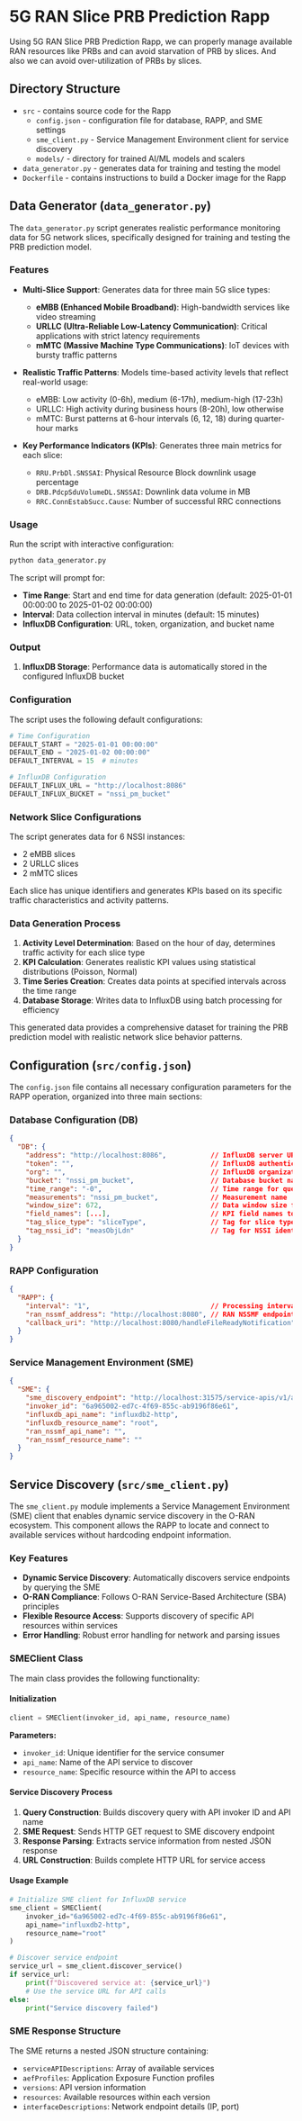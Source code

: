 # 5G RAN Slice PRB Prediction Rapp

Using 5G RAN Slice PRB Prediction Rapp, we can properly manage available RAN resources like PRBs and can avoid starvation of PRB by slices. And also we can avoid over-utilization of PRBs by slices.

## Directory Structure

- `src` - contains source code for the Rapp
  - `config.json` - configuration file for database, RAPP, and SME settings
  - `sme_client.py` - Service Management Environment client for service discovery
  - `models/` - directory for trained AI/ML models and scalers
- `data_generator.py` - generates data for training and testing the model
- `Dockerfile` - contains instructions to build a Docker image for the Rapp

## Data Generator (`data_generator.py`)

The `data_generator.py` script generates realistic performance monitoring data for 5G network slices, specifically designed for training and testing the PRB prediction model.

### Features

- **Multi-Slice Support**: Generates data for three main 5G slice types:
  - **eMBB (Enhanced Mobile Broadband)**: High-bandwidth services like video streaming
  - **URLLC (Ultra-Reliable Low-Latency Communication)**: Critical applications with strict latency requirements
  - **mMTC (Massive Machine Type Communications)**: IoT devices with bursty traffic patterns

- **Realistic Traffic Patterns**: Models time-based activity levels that reflect real-world usage:
  - eMBB: Low activity (0-6h), medium (6-17h), medium-high (17-23h)
  - URLLC: High activity during business hours (8-20h), low otherwise
  - mMTC: Burst patterns at 6-hour intervals (6, 12, 18) during quarter-hour marks

- **Key Performance Indicators (KPIs)**: Generates three main metrics for each slice:
  - `RRU.PrbDl.SNSSAI`: Physical Resource Block downlink usage percentage
  - `DRB.PdcpSduVolumeDL.SNSSAI`: Downlink data volume in MB
  - `RRC.ConnEstabSucc.Cause`: Number of successful RRC connections

### Usage

Run the script with interactive configuration:

```bash
python data_generator.py
```

The script will prompt for:
- **Time Range**: Start and end time for data generation (default: 2025-01-01 00:00:00 to 2025-01-02 00:00:00)
- **Interval**: Data collection interval in minutes (default: 15 minutes)
- **InfluxDB Configuration**: URL, token, organization, and bucket name

### Output

1. **InfluxDB Storage**: Performance data is automatically stored in the configured InfluxDB bucket

### Configuration

The script uses the following default configurations:

```python
# Time Configuration
DEFAULT_START = "2025-01-01 00:00:00"
DEFAULT_END = "2025-01-02 00:00:00"
DEFAULT_INTERVAL = 15  # minutes

# InfluxDB Configuration
DEFAULT_INFLUX_URL = "http://localhost:8086"
DEFAULT_INFLUX_BUCKET = "nssi_pm_bucket"
```

### Network Slice Configurations

The script generates data for 6 NSSI instances:
- 2 eMBB slices
- 2 URLLC slices  
- 2 mMTC slices

Each slice has unique identifiers and generates KPIs based on its specific traffic characteristics and activity patterns.

### Data Generation Process

1. **Activity Level Determination**: Based on the hour of day, determines traffic activity for each slice type
2. **KPI Calculation**: Generates realistic KPI values using statistical distributions (Poisson, Normal)
3. **Time Series Creation**: Creates data points at specified intervals across the time range
4. **Database Storage**: Writes data to InfluxDB using batch processing for efficiency

This generated data provides a comprehensive dataset for training the PRB prediction model with realistic network slice behavior patterns.

## Configuration (`src/config.json`)

The `config.json` file contains all necessary configuration parameters for the RAPP operation, organized into three main sections:

### Database Configuration (DB)
```json
{
  "DB": {
    "address": "http://localhost:8086",           // InfluxDB server URL
    "token": "",                                  // InfluxDB authentication token
    "org": "",                                    // InfluxDB organization name
    "bucket": "nssi_pm_bucket",                   // Database bucket name
    "time_range": "-0",                           // Time range for queries
    "measurements": "nssi_pm_bucket",             // Measurement name
    "window_size": 672,                           // Data window size for model
    "field_names": [...],                         // KPI field names to monitor
    "tag_slice_type": "sliceType",                // Tag for slice type filtering
    "tag_nssi_id": "measObjLdn"                   // Tag for NSSI identification
  }
}
```

### RAPP Configuration
```json
{
  "RAPP": {
    "interval": "1",                              // Processing interval
    "ran_nssmf_address": "http://localhost:8080", // RAN NSSMF endpoint
    "callback_uri": "http://localhost:8080/handleFileReadyNotification"
  }
}
```

### Service Management Environment (SME)
```json
{
  "SME": {
    "sme_discovery_endpoint": "http://localhost:31575/service-apis/v1/allServiceAPIs",
    "invoker_id": "6a965002-ed7c-4f69-855c-ab9196f86e61",
    "influxdb_api_name": "influxdb2-http",
    "influxdb_resource_name": "root",
    "ran_nssmf_api_name": "",
    "ran_nssmf_resource_name": ""
  }
}
```

## Service Discovery (`src/sme_client.py`)

The `sme_client.py` module implements a Service Management Environment (SME) client that enables dynamic service discovery in the O-RAN ecosystem. This component allows the RAPP to locate and connect to available services without hardcoding endpoint information.

### Key Features

- **Dynamic Service Discovery**: Automatically discovers service endpoints by querying the SME
- **O-RAN Compliance**: Follows O-RAN Service-Based Architecture (SBA) principles
- **Flexible Resource Access**: Supports discovery of specific API resources within services
- **Error Handling**: Robust error handling for network and parsing issues

### SMEClient Class

The main class provides the following functionality:

#### Initialization
```python
client = SMEClient(invoker_id, api_name, resource_name)
```

**Parameters:**
- `invoker_id`: Unique identifier for the service consumer
- `api_name`: Name of the API service to discover
- `resource_name`: Specific resource within the API to access

#### Service Discovery Process

1. **Query Construction**: Builds discovery query with API invoker ID and API name
2. **SME Request**: Sends HTTP GET request to SME discovery endpoint
3. **Response Parsing**: Extracts service information from nested JSON response
4. **URL Construction**: Builds complete HTTP URL for service access

#### Usage Example
```python
# Initialize SME client for InfluxDB service
sme_client = SMEClient(
    invoker_id="6a965002-ed7c-4f69-855c-ab9196f86e61",
    api_name="influxdb2-http",
    resource_name="root"
)

# Discover service endpoint
service_url = sme_client.discover_service()
if service_url:
    print(f"Discovered service at: {service_url}")
    # Use the service URL for API calls
else:
    print("Service discovery failed")
```

### SME Response Structure

The SME returns a nested JSON structure containing:
- `serviceAPIDescriptions`: Array of available services
- `aefProfiles`: Application Exposure Function profiles
- `versions`: API version information
- `resources`: Available resources within each version
- `interfaceDescriptions`: Network endpoint details (IP, port)